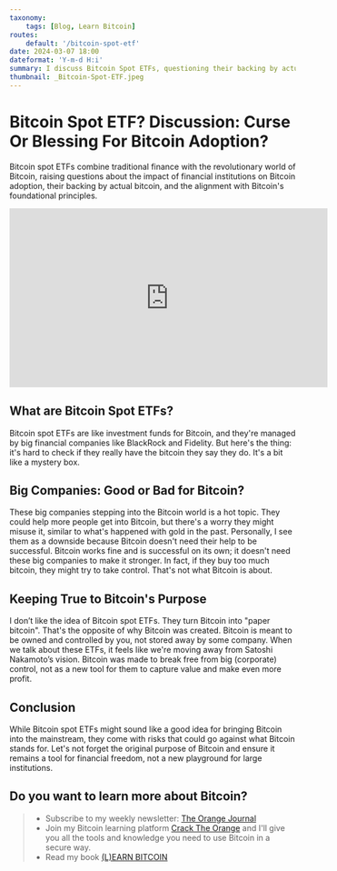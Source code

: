 ```yaml
---
taxonomy:
    tags: [Blog, Learn Bitcoin]
routes:
    default: '/bitcoin-spot-etf'
date: 2024-03-07 18:00
dateformat: 'Y-m-d H:i'
summary: I discuss Bitcoin Spot ETFs, questioning their backing by actual bitcoin, and the impact of financial institutions on Bitcoin adoption and its core values.
thumbnail: _Bitcoin-Spot-ETF.jpeg
---
```


# Bitcoin Spot ETF? Discussion: Curse Or Blessing For Bitcoin Adoption?

Bitcoin spot ETFs combine traditional finance with the revolutionary world of Bitcoin, raising questions about the impact of financial institutions on Bitcoin adoption, their backing by actual bitcoin, and the alignment with Bitcoin's foundational principles.

<iframe width="560" height="315" src="https://www.youtube.com/embed/7RRyAsDqh6w?si=uzgQ0_WHKFZO-y2M" title="YouTube video player" frameborder="0" allow="accelerometer; autoplay; clipboard-write; encrypted-media; gyroscope; picture-in-picture; web-share" allowfullscreen></iframe>

## What are Bitcoin Spot ETFs?
Bitcoin spot ETFs are like investment funds for Bitcoin, and they're managed by big financial companies like BlackRock and Fidelity. But here's the thing: it's hard to check if they really have the bitcoin they say they do. It's a bit like a mystery box.

## Big Companies: Good or Bad for Bitcoin?
These big companies stepping into the Bitcoin world is a hot topic. They could help more people get into Bitcoin, but there's a worry they might misuse it, similar to what's happened with gold in the past. Personally, I see them as a downside because Bitcoin doesn't need their help to be successful. Bitcoin works fine and is successful on its own; it doesn't need these big companies to make it stronger. In fact, if they buy too much bitcoin, they might try to take control. That's not what Bitcoin is about.

## Keeping True to Bitcoin's Purpose
I don’t like the idea of Bitcoin spot ETFs. They turn Bitcoin into "paper bitcoin". That's the opposite of why Bitcoin was created. Bitcoin is meant to be owned and controlled by you, not stored away by some company. When we talk about these ETFs, it feels like we're moving away from Satoshi Nakamoto’s vision. Bitcoin was made to break free from big (corporate) control, not as a new tool for them to capture value and make even more profit.

## Conclusion
While Bitcoin spot ETFs might sound like a good idea for bringing Bitcoin into the mainstream, they come with risks that could go against what Bitcoin stands for. Let's not forget the original purpose of Bitcoin and ensure it remains a tool for financial freedom, not a new playground for large institutions.

## Do you want to learn more about Bitcoin? 

> * Subscribe to my weekly newsletter: [The Orange Journal](https://anita.link/news)
> * Join my Bitcoin learning platform [Crack The Orange](https://cracktheorange.com) and I'll give you all the tools and knowledge you need to use Bitcoin in a secure way.
> * Read my book [(L)EARN BITCOIN](https://learnbitcoin.link/)



